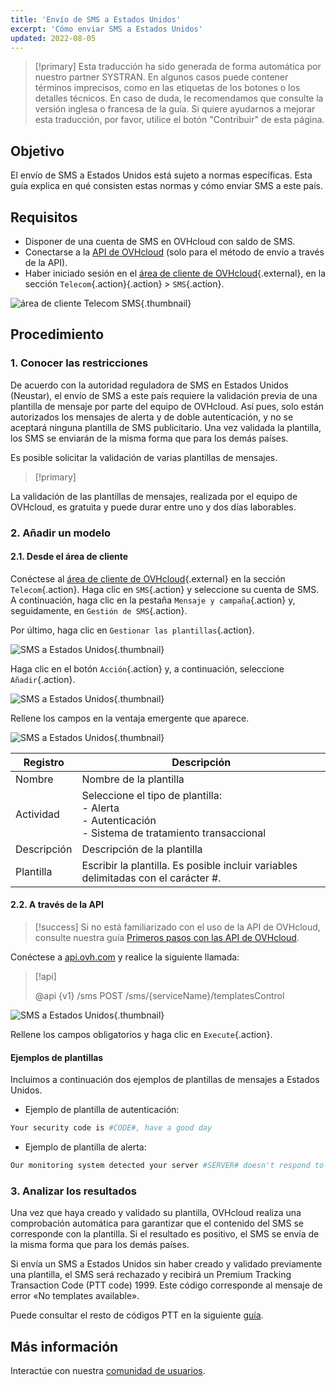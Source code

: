 ```yaml
---
title: 'Envío de SMS a Estados Unidos'
excerpt: 'Cómo enviar SMS a Estados Unidos'
updated: 2022-08-05
---
```


> [!primary]
> Esta traducción ha sido generada de forma automática por nuestro partner SYSTRAN. En algunos casos puede contener términos imprecisos, como en las etiquetas de los botones o los detalles técnicos. En caso de duda, le recomendamos que consulte la versión inglesa o francesa de la guía. Si quiere ayudarnos a mejorar esta traducción, por favor, utilice el botón "Contribuir" de esta página.
>

## Objetivo

El envío de SMS a Estados Unidos está sujeto a normas específicas. Esta guía explica en qué consisten estas normas y cómo enviar SMS a este país.

## Requisitos

- Disponer de una cuenta de SMS en OVHcloud con saldo de SMS.
- Conectarse a la [API de OVHcloud](https://api.ovh.com/) (solo para el método de envío a través de la API).
- Haber iniciado sesión en el [área de cliente de OVHcloud](https://www.ovh.com/auth/?action=gotomanager&from=https://www.ovh.es/&ovhSubsidiary=es){.external}, en la sección `Telecom`{.action}{.action} > `SMS`{.action}.

![área de cliente Telecom SMS](/pages/assets/screens/control_panel/product-selection/telecom/tpl-telecom-03-en-sms.png){.thumbnail}

## Procedimiento

### 1. Conocer las restricciones

De acuerdo con la autoridad reguladora de SMS en Estados Unidos (Neustar), el envío de SMS a este país requiere la validación previa de una plantilla de mensaje por parte del equipo de OVHcloud.
Así pues, solo están autorizados los mensajes de alerta y de doble autenticación, y no se aceptará ninguna plantilla de SMS publicitario. Una vez validada la plantilla, los SMS se enviarán de la misma forma que para los demás países.

Es posible solicitar la validación de varias plantillas de mensajes.

> [!primary]
>
La validación de las plantillas de mensajes, realizada por el equipo de OVHcloud, es gratuita y puede durar entre uno y dos días laborables.
>

### 2. Añadir un modelo

#### 2.1. Desde el área de cliente

Conéctese al [área de cliente de OVHcloud](https://www.ovh.com/auth/?action=gotomanager&from=https://www.ovh.es/&ovhSubsidiary=es){.external} en la sección `Telecom`{.action}. Haga clic en `SMS`{.action} y seleccione su cuenta de SMS. A continuación, haga clic en la pestaña `Mensaje y campaña`{.action} y, seguidamente, en `Gestión de SMS`{.action}.

Por último, haga clic en `Gestionar las plantillas`{.action}.

![SMS a Estados Unidos](images/smstousa1.png){.thumbnail}

Haga clic en el botón `Acción`{.action} y, a continuación, seleccione `Añadir`{.action}.

![SMS a Estados Unidos](images/smstousa2.png){.thumbnail}

Rellene los campos en la ventaja emergente que aparece.

![SMS a Estados Unidos](images/smstousa3.png){.thumbnail}

| Registro       | Descripción                                                                                                      |
|-------------|------------------------------------------------------------------------------------------------------------------|
| Nombre         | Nombre de la plantilla                                                                                                  |
| Actividad    | Seleccione el tipo de plantilla:<br>\- Alerta<br>\- Autenticación<br>\- Sistema de tratamiento transaccional |
| Descripción | Descripción de la plantilla                                                                                            |
| Plantilla      | Escribir la plantilla. Es posible incluir variables delimitadas con el carácter #.                                                                  |

#### 2.2. A través de la API

> [!success]
> Si no está familiarizado con el uso de la API de OVHcloud, consulte nuestra guía [Primeros pasos con las API de OVHcloud](/pages/manage_and_operate/api/first-steps).

Conéctese a [api.ovh.com](https://api.ovh.com/) y realice la siguiente llamada:

> [!api]
>
> @api {v1} /sms POST /sms/{serviceName}/templatesControl
>

![SMS a Estados Unidos](images/smstousa4.png){.thumbnail}

Rellene los campos obligatorios y haga clic en `Execute`{.action}.

#### Ejemplos de plantillas

Incluimos a continuación dos ejemplos de plantillas de mensajes a Estados Unidos.

- Ejemplo de plantilla de autenticación:

```bash
Your security code is #CODE#, have a good day
```

- Ejemplo de plantilla de alerta:

```bash
Our monitoring system detected your server #SERVER# doesn't respond to ping requests
```

### 3. Analizar los resultados

Una vez que haya creado y validado su plantilla, OVHcloud realiza una comprobación automática para garantizar que el contenido del SMS se corresponde con la plantilla. Si el resultado es positivo, el SMS se envía de la misma forma que para los demás países.

Si envía un SMS a Estados Unidos sin haber creado y validado previamente una plantilla, el SMS será rechazado y recibirá un Premium Tracking Transaction Code (PTT code) 1999. Este código corresponde al mensaje de error «No templates available».

Puede consultar el resto de códigos PTT en la siguiente [guía](/pages/web_cloud/messaging/sms/tout_savoir_sur_les_utilisateurs_sms).

## Más información

Interactúe con nuestra [comunidad de usuarios](/links/community).

